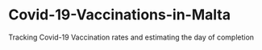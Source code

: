 # Covid-19-Vaccinations-in-Malta
Tracking Covid-19 Vaccination rates and estimating the day of completion
